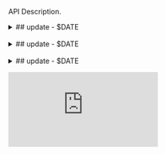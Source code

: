 API Description.
   <details>
    <summary>## update - $DATE</summary>
    * update details 
  </details>
  <br>
  <details>
    <summary>## update - $DATE</summary>
    * update details
    * update details
  </details>
  <br>
  <details>
    <summary>## update - $DATE</summary>
    * update details
  </details>

![alt text](https://github.com/currentDavidAccount/currentDavidAccount.github.io/blob/master/example2.md "example") 
